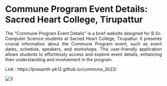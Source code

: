 # Commune Program Event Details: Sacred Heart College, Tirupattur

<p align="justify">
The "Commune Program Event Details" is a brief website designed for B.Sc. Computer Science students at Sacred Heart College, Tirupattur. It presents crucial information about the Commune Program event, such as event dates, schedule, speakers, and workshops. This user-friendly application allows students to effortlessly access and explore event details, enhancing their understanding and involvement in the program.
</p>
Link : https://prasanth-pk12.github.io/commune_2k22/

<p> <p>

![3](https://github.com/prasanth-pk12/commune_2k22/assets/87668644/db9be734-e293-43ac-b9bd-9e99c11c079b)
